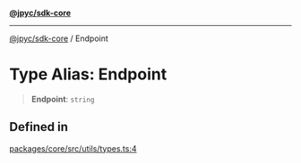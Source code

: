 [**@jpyc/sdk-core**](../README.md)

---

[@jpyc/sdk-core](../globals.md) / Endpoint

# Type Alias: Endpoint

> **Endpoint**: `string`

## Defined in

[packages/core/src/utils/types.ts:4](https://github.com/jcam1/sdks/blob/d7b0b75bf0a43a1290dddb92ba9a24223892592b/packages/core/src/utils/types.ts#L4)
